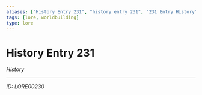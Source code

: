 ```yaml
---
aliases: ["History Entry 231", "history entry 231", "231 Entry History"]
tags: [lore, worldbuilding]
type: lore
---
```


# History Entry 231

*History*

---
*ID: LORE00230*